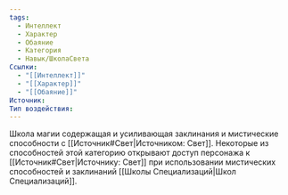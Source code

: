 ```yaml
---
tags:
  - Интеллект
  - Характер
  - Обаяние
  - Категория
  - Навык/ШколаСвета
Ссылки:
  - "[[Интеллект]]"
  - "[[Характер]]"
  - "[[Обаяние]]"
Источник:
Тип воздействия:
---
```

Школа магии содержащая и усиливающая заклинания и мистические способности с [[Источник#Свет|Источником: Свет]]. Некоторые из способностей этой категорию открывают доступ персонажа к [[Источник#Свет|Источнику: Свет]] при использовании мистических способностей и заклинаний [[Школы Специализаций|Школ Специализаций]]. 